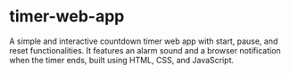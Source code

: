 # timer-web-app
A simple and interactive countdown timer web app with start, pause, and reset functionalities. It features an alarm sound and a browser notification when the timer ends, built using HTML, CSS, and JavaScript.
